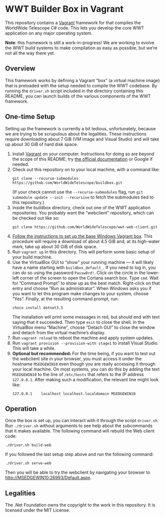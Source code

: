 # WWT Builder Box in Vagrant

This repository contains a [Vagrant](https://www.vagrantup.com/) framework for
that compiles the WorldWide Telescope C# code. This lets you develop the core
WWT application on any major operating system.

**Note**: this framework is still a work-in-progress! We are working to evolve
the WWT build systems to make compilation as easy as possible, but we’re not
all the way there yet.

## Overview

This framework works by defining a Vagrant “box” (a virtual machine image)
that is preloaded with the setup needed to compile the WWT codebase. By
running the `driver.sh` script included in the directory containing this
README, you can launch builds of the various components of the WWT framework.

## One-time Setup

Setting up the framework is currently a bit tedious, unfortunately, because we
are trying to be scrupulous about the legalities. These instructions require
downloading about 7 GiB (VM image and Visual Studio) and will take up about 30
GiB of hard disk space.

1. Install [Vagrant](https://www.vagrantup.com/) on your computer.
   Instructions for doing so are beyond the scope of this README; try
   [the official documentation](https://www.vagrantup.com/docs/installation/)
   or Google if needed.
2. Check out this repository on to your local machine, with a command like:
   ```
   git clone --recurse-submodules https://github.com/WorldWideTelescope/buildbox.git
   ```
   (If your check cannot use the `--recurse-submodules` flag, run `git
   submodule update --init --recursive` to fetch the submodules tied to this
   repository.)
3. Inside the buildbox directory, check out one of the WWT application
   repositories. You probably want the “webclient” repository, which can be
   checked out like so:
   ```
   git clone https://github.com/WorldWideTelescope/wwt-web-client.git
   ```
4. [Follow the instructions to set up the base Windows Vagrant box](https://github.com/pkgw/msedgewin10-newssh-box#instructions).
   This procedure will require a download of about 4.5 GiB and, at its
   high-water mark, take up about 30 GiB of disk space.
5. Run `vagrant up` in this directory. This will perform some basic setup of
   your build machine.
6. Use the VirtualBox GUI to “show” your running machine — it will likely have
   a name starting with `buildbox_default_`. If you need to log in, you can do
   so using the password `Passw0rd!`. Click on the circle in the lower-left
   corner of the screen to open the Cortana search box. Type `cmd`. Wait for
   ”Command Prompt” to show up as the best match. Right-click on that entry
   and choose “Run as administrator”. When Windows asks you if you want to let
   this program make changes to your system, choose “Yes”. Finally, at the
   resulting command prompt, run:
   ```
   choco install dotnet3.5
   ```
   The installation will print some messages in red, but should end with text
   saying that it succeeded. Then type `exit` to close the shell. In the
   VirtualBox menu “Machine”, choose “Detach GUI” to close the window and
   detach from the virtual machine’s display.
7. Run `vagrant reload` to reboot the machine and apply system updates.
8. Run `vagrant provision --provision-with stage1` to install Visual Studio.
   This will take a while.
9. **Optional but recommended:** For the time being, if you want to test out
   the webclient site in your browser, you must access it under the hostname
   `MSEDGEWIN10` even though you are really accessing it through your local
   machine. On most systems, you can do this by adding the text `MSEDGEWIN10`
   to the line of `/etc/hosts` that refers to the IP address `127.0.0.1`.
   After making such a modification, the relevant line might look like:
   ```
   127.0.0.1    localhost localhost.localdomain MSEDGEWIN10
   ```

## Operation

Once the box is set up, you can interact with it through the script
`driver.sh`. Run `./driver.sh` without arguments to see help about the
subcommands that it makes available. The following command will rebuild the
Web client code:

```
./driver.sh build-web
```

If you followed the last setup step above and run the following command:

```
./driver.sh serve-web
```

Then you will be able to try the webclient by navigating your browser to
<http://MSEDGEWIN10:26993/Default.aspx>.


## Legalities

The .Net Foundation owns the copyright to the work in this repository. It is
licensed under the MIT License.
